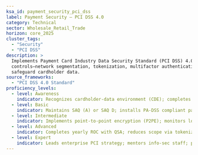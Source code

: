 ```yaml
---
ksa_id: payment_security_pci_dss
label: Payment Security – PCI DSS 4.0
category: Technical
sector: Wholesale_Retail_Trade
horizon: core_2025
cluster_tags:
  - "Security"
  - "PCI DSS"
description: >
  Implements Payment Card Industry Data Security Standard (PCI DSS) 4.0
  controls—network segmentation, tokenization, multifactor authentication—to
  safeguard cardholder data.
source_frameworks:
  - "PCI DSS 4.0 Standard"
proficiency_levels:
  - level: Awareness
    indicator: Recognizes cardholder-data environment (CDE); completes security awareness training.
  - level: Basic
    indicator: Maintains SAQ (A) or SAQ D; installs PA-DSS compliant payment app.
  - level: Intermediate
    indicator: Implements point-to-point encryption (P2PE); monitors logs via SIEM.
  - level: Advanced
    indicator: Completes yearly ROC with QSA; reduces scope via tokenization; zero out stored PAN.
  - level: Expert
    indicator: Leads enterprise PCI strategy; mentors info-sec staff; passes ROC with no high findings.
---
```

